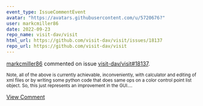 ```yaml
---
event_type: IssueCommentEvent
avatar: "https://avatars.githubusercontent.com/u/5720676?"
user: markcmiller86
date: 2022-09-23
repo_name: visit-dav/visit
html_url: https://github.com/visit-dav/visit/issues/18137
repo_url: https://github.com/visit-dav/visit
---
```


<a href='https://github.com/markcmiller86' target='_blank'>markcmiller86</a> commented on issue <a href='https://github.com/visit-dav/visit/issues/18137' target='_blank'>visit-dav/visit#18137</a>.

<small>Note, all of the above is currently achievable, inconveniently, with calculator and editing of xml files or by writing some python code that does same ops on a color control point list object. So, this just represents an improvement in the GUI....</small>

<a href='https://github.com/visit-dav/visit/issues/18137' target='_blank'>View Comment</a>